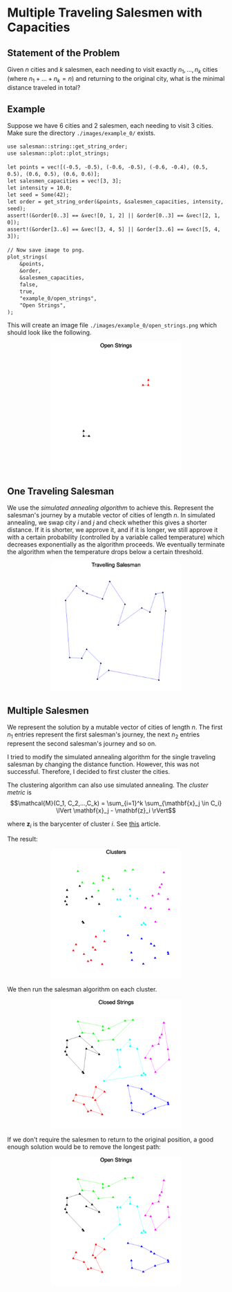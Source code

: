 # Multiple Traveling Salesmen with Capacities
## Statement of the Problem
Given $n$ cities and $k$ salesmen, each needing to visit exactly $n_1, ..., n_k$ cities (where $n_1 + ... + n_k = n$) and returning to the original city, what is the minimal distance traveled in total?

## Example
Suppose we have 6 cities and 2 salesmen, each needing to visit 3 cities. Make sure the directory `./images/example_0/` exists.

    use salesman::string::get_string_order;
    use salesman::plot::plot_strings;

    let points = vec![(-0.5, -0.5), (-0.6, -0.5), (-0.6, -0.4), (0.5, 0.5), (0.6, 0.5), (0.6, 0.6)];
    let salesmen_capacities = vec![3, 3];
    let intensity = 10.0;
    let seed = Some(42);
    let order = get_string_order(&points, &salesmen_capacities, intensity, seed);
    assert!(&order[0..3] == &vec![0, 1, 2] || &order[0..3] == &vec![2, 1, 0]);
    assert!(&order[3..6] == &vec![3, 4, 5] || &order[3..6] == &vec![5, 4, 3]);

    // Now save image to png.
    plot_strings(
        &points,
        &order,
        &salesmen_capacities,
        false,
        true,
        "example_0/open_strings",
        "Open Strings",
    );

This will create an image file `./images/example_0/open_strings.png` which should look like the following.

<p align="center">
<img src="images/example_0/open_strings.png" width="300" height="300">
</p>

## One Traveling Salesman
We use the _simulated annealing algorithm_ to achieve this. Represent the salesman's journey by a mutable vector of cities of length $n$. In simulated annealing, we swap city $i$ and $j$ and check whether this gives a shorter distance. If it is shorter, we approve it, and if it is longer, we still approve it with a certain probability (controlled by a variable called temperature) which decreases exponentially as the algorithm proceeds. We eventually terminate the algorithm when the temperature drops below a certain threshold.

<p align="center">
<img src="images/salesman.png" width="300" height="300">
</p>

## Multiple Salesmen
We represent the solution by a mutable vector of cities of length $n$. The first $n_1$ entries represent the first salesman's journey, the next $n_2$ entries represent the second salesman's journey and so on. 

I tried to modify the simulated annealing algorithm for the single traveling salesman by changing the distance function. However, this was not successful. Therefore, I decided to first cluster the cities. 

The clustering algorithm can also use simulated annealing. The _cluster metric_ is 
$$\mathcal{M}(C_1, C_2,...,C_k) = \sum_{i=1}^k \sum_{\mathbf{x}_j \in C_i} \lVert \mathbf{x}_j - \mathbf{z}_i \rVert$$ 

where $\mathbf{z}_i$ is the barycenter of cluster $i$. See [this](http://library.isical.ac.in:8080/jspui/bitstream/10263/5650/1/Clustering%20using%20simulated%20annealing%20with%20probabilistic%20redistribution-IJOPRAAI-15-2-2001-%20p%20269-285.pdf) article.

The result:
<p align="center">
<img src="images/example_1/clusters.png" width="300" height="300">
</p>

We then run the salesman algorithm on each cluster.

<p align="center">
<img src="images/example_1/closed_strings.png" width="300" height="300">
</p>

If we don't require the salesmen to return to the original position, a good enough solution would be to remove the longest path:

<p align="center">
<img src="images/example_1/open_strings.png" width="300" height="300">
</p>
